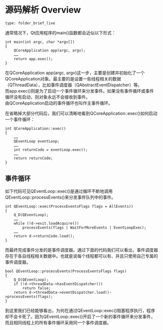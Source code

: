 # 源码解析 Overview
 
```ccard
type: folder_brief_live
```
 
通常情况下，Qt应用程序的main()函数都会近似以下形式：

```text
int main(int argc, char *argv[])
{
    QCoreApplication app(argc, argv);
    ……
    return app.exec();
}
```

在QCoreApplication app(argc, argv)这一步，主要是创建并初始化了一个QCoreApplication对象。最主要的是设置一些线程相关的数据（QThreadData），比如事件调度器（QAbstractEventDispatcher）等。  
而app.exec()则是为了启动一个事件循环来分发事件。如果没有事件循环或事件循环没有启动，则对象永远不会接收到事件。  
由QCoreApplication启动的事件循环也叫作主事件循环。

在省略掉大部分代码后，我们可以清晰地看到QCoreApplication::exec()如何启动一个事件循环：

```text
int QCoreApplication::exec()
{
    ……
    QEventLoop eventLoop;
    ……
    int returnCode = eventLoop.exec();
    ……
    return returnCode;
}
```
## 事件循环

如下代码可见QEventLoop::exec()是通过循环不断地调用QEventLoop::processEvents()来分发事件队列中的事件。

```text
int QEventLoop::exec(ProcessEventsFlags flags = AllEvents))
{
    Q_D(QEventLoop);
    ……
    while (!d->exit.loadAcquire())
        processEvents(flags | WaitForMoreEvents | EventLoopExec);
    ……
    return d->returnCode.load();
}
```

而最终完成事件分发的是事件调度器。通过下面的代码我们可以看出，事件调度器存在于各自线程相关数据中。也就是说每个线程都可以有、并且只使用自己专属的事件调度器。

```text
bool QEventLoop::processEvents(ProcessEventsFlags flags)
{
    Q_D(QEventLoop);
    if (!d->threadData->hasEventDispatcher())
        return false;
    return d->threadData->eventDispatcher.load()->processEvents(flags);
}
```

到这里我们已经能够看出，为何在通过QEventLoop::exec()阻塞程序执行，程序却不会卡死了。因为QEventLoop::exec()开启了一个新的事件循环来分发事件，而且相同线程上的所有事件循环采用同一个事件调度器。
